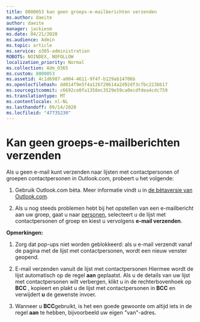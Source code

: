 ```yaml
---
title: 8000053 kan geen groeps-e-mailberichten verzenden
ms.author: daeite
author: daeite
manager: jackiesm
ms.date: 04/21/2020
ms.audience: Admin
ms.topic: article
ms.service: o365-administration
ROBOTS: NOINDEX, NOFOLLOW
localization_priority: Normal
ms.collection: Adm_O365
ms.custom: 8000053
ms.assetid: 4c1d6987-a004-4611-9f4f-b129ab14706b
ms.openlocfilehash: dd014f9e5f4a126720614a2d92df3cfbc223bb17
ms.sourcegitcommit: c6692ce0fa1358ec3529e59ca0ecdfdea4cdc759
ms.translationtype: MT
ms.contentlocale: nl-NL
ms.lasthandoff: 09/14/2020
ms.locfileid: "47735230"
---
```

# <a name="unable-to-send-group-emails"></a>Kan geen groeps-e-mailberichten verzenden

Als u geen e-mail kunt verzenden naar lijsten met contactpersonen of groepen contactpersonen in Outlook.com, probeert u het volgende:
  
1. Gebruik Outlook.com bèta. Meer informatie vindt u in [de bètaversie van Outlook.com](https://support.office.com/article/e2261c7f-d413-4084-8f22-21282f42d8cf).
    
2. Als u nog steeds problemen hebt bij het opstellen van een e-mailbericht aan uw groep, gaat u naar [personen](https://outlook.live.com/people/), selecteert u de lijst met contactpersonen of groep en kiest u vervolgens **e-mail verzenden**.
    
 **Opmerkingen:**
  
1. Zorg dat pop-ups niet worden geblokkeerd: als u e-mail verzendt vanaf de pagina met de lijst met contactpersonen, wordt een nieuw venster geopend.
    
2. E-mail verzenden vanuit de lijst met contactpersonen Hiermee wordt de lijst automatisch op de regel **aan** geplaatst. Als u de details van uw lijst met contactpersonen wilt verbergen, klikt u in de rechterbovenhoek op **BCC** , kopieert en plakt u de lijst met contactpersonen in **BCC** en verwijdert **u** de gewenste invoer. 
    
3. Wanneer u **BCC**gebruikt, is het een goede gewoonte om altijd iets in de regel **aan** te hebben, bijvoorbeeld uw eigen "van"-adres. 
    

